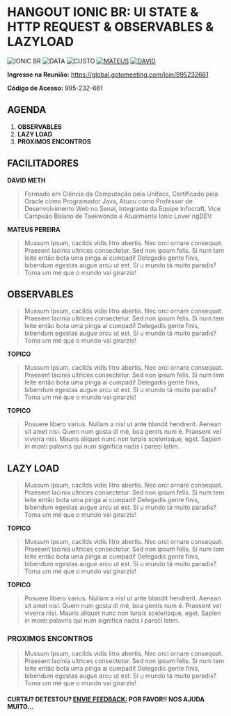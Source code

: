 # HANGOUT IONIC BR: UI STATE & HTTP REQUEST & OBSERVABLES & LAZYLOAD
![IONIC BR](https://img.shields.io/badge/IONIC%20BR-%F0%9F%93%B2-blue) ![DATA](https://img.shields.io/badge/DATA-28%2F09-green)
![CUSTO](https://img.shields.io/badge/0800-GRATIS-red)
[![MATEUS](https://img.shields.io/badge/LAZY-PRGM-yellowgreen)](https://github.com/mateusprgm) [![DAVID](https://img.shields.io/badge/RXJS-me42TH-orange)](https://github.com/me42th)


**Ingresse na Reunião:** https://global.gotomeeting.com/join/995232661 

**Código de Acesso:** 995-232-661 



## AGENDA

1. **OBSERVABLES**
2. **LAZY LOAD**
3. **PROXIMOS ENCONTROS**

## FACILITADORES
**DAVID METH**
>  Formado em Ciência da Computação pela Unifacs, Certificado pela Oracle como Programador Java, Atuou como Professor de Desenvolvimento Web no Senai, Integrante da Equipe Infocraft, Vice Campeão Baiano de Taekwondo e Atualmente Ionic Lover ngDEV. 

**MATEUS PEREIRA**
> Mussum Ipsum, cacilds vidis litro abertis. Nec orci ornare consequat. Praesent lacinia ultrices consectetur. Sed non ipsum felis. Si num tem leite então bota uma pinga aí cumpadi! Delegadis gente finis, bibendum egestas augue arcu ut est. Si u mundo tá muito paradis? Toma um mé que o mundo vai girarzis!

## OBSERVABLES
> Mussum Ipsum, cacilds vidis litro abertis. Nec orci ornare consequat. Praesent lacinia ultrices consectetur. Sed non ipsum felis. Si num tem leite então bota uma pinga aí cumpadi! Delegadis gente finis, bibendum egestas augue arcu ut est. Si u mundo tá muito paradis? Toma um mé que o mundo vai girarzis!

**TOPICO**
> Mussum Ipsum, cacilds vidis litro abertis. Nec orci ornare consequat. Praesent lacinia ultrices consectetur. Sed non ipsum felis. Si num tem leite então bota uma pinga aí cumpadi! Delegadis gente finis, bibendum egestas augue arcu ut est. Si u mundo tá muito paradis? Toma um mé que o mundo vai girarzis!

**TOPICO**
> Posuere libero varius. Nullam a nisl ut ante blandit hendrerit. Aenean sit amet nisi. Quem num gosta di mé, boa gentis num é. Praesent vel viverra nisi. Mauris aliquet nunc non turpis scelerisque, eget. Sapien in monti palavris qui num significa nadis i pareci latim.

## LAZY LOAD
> Mussum Ipsum, cacilds vidis litro abertis. Nec orci ornare consequat. Praesent lacinia ultrices consectetur. Sed non ipsum felis. Si num tem leite então bota uma pinga aí cumpadi! Delegadis gente finis, bibendum egestas augue arcu ut est. Si u mundo tá muito paradis? Toma um mé que o mundo vai girarzis!

**TOPICO**
> Mussum Ipsum, cacilds vidis litro abertis. Nec orci ornare consequat. Praesent lacinia ultrices consectetur. Sed non ipsum felis. Si num tem leite então bota uma pinga aí cumpadi! Delegadis gente finis, bibendum egestas augue arcu ut est. Si u mundo tá muito paradis? Toma um mé que o mundo vai girarzis!

**TOPICO**
> Posuere libero varius. Nullam a nisl ut ante blandit hendrerit. Aenean sit amet nisi. Quem num gosta di mé, boa gentis num é. Praesent vel viverra nisi. Mauris aliquet nunc non turpis scelerisque, eget. Sapien in monti palavris qui num significa nadis i pareci latim.

### PROXIMOS ENCONTROS
> Mussum Ipsum, cacilds vidis litro abertis. Nec orci ornare consequat. Praesent lacinia ultrices consectetur. Sed non ipsum felis. Si num tem leite então bota uma pinga aí cumpadi! Delegadis gente finis, bibendum egestas augue arcu ut est. Si u mundo tá muito paradis? Toma um mé que o mundo vai girarzis!



#### CURTIU? DETESTOU? [**ENVIE FEEDBACK:**](https://github.com/me42th/ionic-br/issues/new/choose) POR FAVOR!! NOS AJUDA MUITO...
